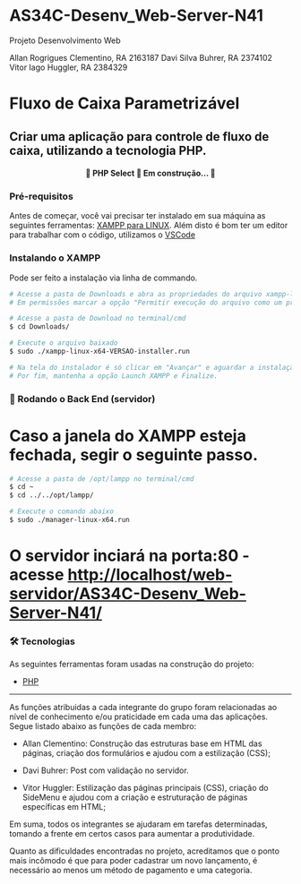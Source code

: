 # AS34C-Desenv_Web-Server-N41
Projeto Desenvolvimento Web

Allan Rogrigues Clementino, RA 2163187
Davi Silva Buhrer, 	    RA 2374102
Vitor Iago Huggler, 	    RA 2384329

# Fluxo de Caixa Parametrizável

## Criar uma aplicação para controle de fluxo de caixa, utilizando a tecnologia PHP.

<h4 align="center"> 
	🚧  PHP Select 🚀 Em construção...  🚧
</h4>

### Pré-requisitos

Antes de começar, você vai precisar ter instalado em sua máquina as seguintes ferramentas:
[XAMPP para LINUX](https://www.apachefriends.org/pt_br/download_success.html).
Além disto é bom ter um editor para trabalhar com o código, utilizamos o [VSCode](https://code.visualstudio.com/)

### Instalando o XAMPP

Pode ser feito a instalação via linha de commando.

```bash
# Acesse a pasta de Downloads e abra as propriedades do arquivo xampp-linux-VERSAO-installer.
# Em permissões marcar a opção "Permitir execução do arquivo como um programa"

# Acesse a pasta de Download no terminal/cmd
$ cd Downloads/

# Execute o arquivo baixado
$ sudo ./xampp-linux-x64-VERSAO-installer.run

# Na tela do instalador é só clicar em "Avançar" e aguardar a instalação.
# Por fim, mantenha a opção Launch XAMPP e Finalize.
```

### 🎲 Rodando o Back End (servidor)

# Caso a janela do XAMPP esteja fechada, segir o seguinte passo.

```bash
# Acesse a pasta de /opt/lampp no terminal/cmd
$ cd ~
$ cd ../../opt/lampp/

# Execute o comando abaixo
$ sudo ./manager-linux-x64.run
```

# O servidor inciará na porta:80 - acesse <http://localhost/web-servidor/AS34C-Desenv_Web-Server-N41/>

### 🛠 Tecnologias

As seguintes ferramentas foram usadas na construção do projeto:

- [PHP](https://www.php.net/)

----------------------------------------------------------------------------------------------------------

As funções atribuidas a cada integrante do grupo foram relacionadas ao nível de conhecimento e/ou praticidade em cada uma das aplicações. Segue listado abaixo as funções de cada membro:

- Allan Clementino: Construção das estruturas base em HTML das páginas, criação dos formulários e ajudou com a estilização (CSS);

- Davi Buhrer: Post com validação no servidor.

- Vitor Huggler: Estilização das páginas principais (CSS), criação do SideMenu e ajudou com a criação e estruturação de páginas específicas em HTML;

Em suma, todos os integrantes se ajudaram em tarefas determinadas, tomando a frente em certos casos para aumentar a produtividade.

Quanto as dificuldades encontradas no projeto, acreditamos que o ponto mais incômodo é que para poder cadastrar um novo lançamento, é necessário ao menos um método de pagamento e uma categoria.
